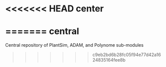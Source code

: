 <<<<<<< HEAD
center
======
=======
central
=======

Central repository of PlantSim,  ADAM, and Polynome sub-modules
>>>>>>> c9eb2bd6b28fc05f94e77d42a1624835164fee8b
